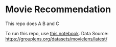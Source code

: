# Movie Recommendation

This repo does A B and C

To run this repo, use [this notebook](./collaborative_filtering_nn.ipynb).
Data Source: https://grouplens.org/datasets/movielens/latest/ 
 